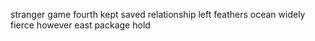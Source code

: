 stranger game fourth kept saved relationship left feathers ocean widely fierce however east package hold